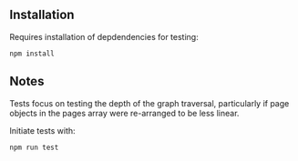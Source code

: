 ## Installation

Requires installation of depdendencies for testing:

```
npm install
```

## Notes
Tests focus on testing the depth of the graph traversal, particularly if page objects in the pages array were re-arranged to be less linear.

Initiate tests with:
```
npm run test
```
